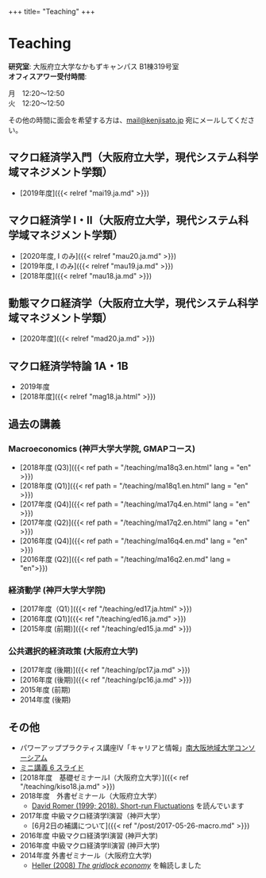 +++
title= "Teaching"
+++

# Teaching

**研究室**: 大阪府立大学なかもずキャンパス B1棟319号室<br>
**オフィスアワー受付時間**:

月　12:20〜12:50  
火　12:20〜12:50

その他の時間に面会を希望する方は、mail@kenjisato.jp 宛にメールしてください。

## マクロ経済学入門（大阪府立大学，現代システム科学域マネジメント学類）

- [2019年度]({{< relref "mai19.ja.md" >}})

## マクロ経済学 I・II（大阪府立大学，現代システム科学域マネジメント学類）

- [2020年度, I のみ]({{< relref "mau20.ja.md" >}})
- [2019年度, I のみ]({{< relref "mau19.ja.md" >}})
- [2018年度]({{< relref "mau18.ja.md" >}})

## 動態マクロ経済学（大阪府立大学，現代システム科学域マネジメント学類）

- [2020年度]({{< relref "mad20.ja.md" >}})

## マクロ経済学特論 1A・1B

- 2019年度
- [2018年度]({{< relref "mag18.ja.html" >}})


## 過去の講義

### Macroeconomics (神戸大学大学院, GMAPコース)

- [2018年度 (Q3)]({{< ref path = "/teaching/ma18q3.en.html" lang = "en" >}})
- [2018年度 (Q1)]({{< ref path = "/teaching/ma18q1.en.html" lang = "en" >}})
- [2017年度 (Q4)]({{< ref path = "/teaching/ma17q4.en.html" lang = "en" >}})
- [2017年度 (Q2)]({{< ref path = "/teaching/ma17q2.en.html" lang = "en" >}})
- [2016年度 (Q4)]({{< ref path = "/teaching/ma16q4.en.md" lang = "en" >}})
- [2016年度 (Q2)]({{< ref path = "/teaching/ma16q2.en.md" lang = "en">}})

### 経済動学 (神戸大学大学院)

- [2017年度（Q1）]({{< ref "/teaching/ed17.ja.html" >}})
- [2016年度 (Q1)]({{< ref "/teaching/ed16.ja.md" >}})
- [2015年度 (前期)]({{< ref "/teaching/ed15.ja.md" >}})


### 公共選択的経済政策 (大阪府立大学)

- [2017年度 (後期)]({{< ref "/teaching/pc17.ja.md" >}})
- [2016年度 (後期)]({{< ref "/teaching/pc16.ja.md" >}})
- 2015年度 (前期)
- 2014年度 (後期)

## その他

-  パワーアッププラクティス講座IV「キャリアと情報」[南大阪地域大学コンソーシアム](http://www.osaka-unicon.org/)
  - [ミニ講義 6 スライド](/files/pp4/PP4.pdf)
- [2018年度　基礎ゼミナールI（大阪府立大学）]({{< ref "/teaching/kiso18.ja.md" >}})
- 2018年度　外書ゼミナール（大阪府立大学）
  - [David Romer (1999; 2018). Short-run Fluctuations](https://eml.berkeley.edu/~dromer/papers/Romer%20Short-Run%20Fluctuations%20January2018.pdf) を読んでいます
- 2017年度 中級マクロ経済学I演習（神戸大学）
  - [6月2日の補講について]({{< ref "/post/2017-05-26-macro.md" >}})
- 2016年度 中級マクロ経済学I演習 (神戸大学)
- 2016年度 中級マクロ経済学II演習 (神戸大学)
- 2014年度 外書ゼミナール（大阪府立大学)
  - [Heller (2008) _The gridlock economy_](http://www.amazon.co.jp/Gridlock-Economy-Ownership-Markets-Innovation/dp/0465029167/relref=tmm_hrd_swatch_0?_encoding=UTF8&qid=&sr=) を輪読しました
